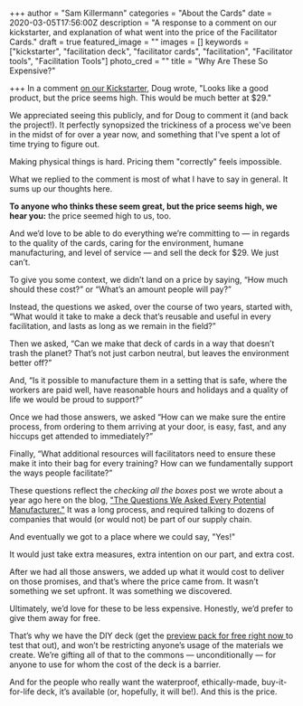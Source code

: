 +++
author = "Sam Killermann"
categories = "About the Cards"
date = 2020-03-05T17:56:00Z
description = "A response to a comment on our kickstarter, and explanation of what went into the price of the Facilitator Cards."
draft = true
featured_image = ""
images = []
keywords = ["kickstarter", "facilitation deck", "facilitator cards", "facilitation", "Facilitator tools", "Facilitation Tools"]
photo_cred = ""
title = "Why Are These So Expensive?"

+++
In a comment [on our Kickstarter](https://www.kickstarter.com/projects/facilitatorcards/facilitator-cards "Facilitator Cards Kickstarter"), Doug wrote, "Looks like a good product, but the price seems high. This would be much better at $29."

We appreciated seeing this publicly, and for Doug to comment it (and back the project!). It perfectly synopsized the trickiness of a process we've been in the midst of for over a year now, and something that I've spent a lot of time trying to figure out.

Making physical things is hard. Pricing them "correctly" feels impossible.

What we replied to the comment is most of what I have to say in general. It sums up our thoughts here.

**To anyone who thinks these seem great, but the price seems high, we hear you:** the price seemed high to us, too. 

And we’d love to be able to do everything we’re committing to — in regards to the quality of the cards, caring for the environment, humane manufacturing, and level of service — and sell the deck for $29. We just can’t.

To give you some context, we didn’t land on a price by saying, “How much should these cost?” or “What’s an amount people will pay?”

Instead, the questions we asked, over the course of two years, started with, “What would it take to make a deck that’s reusable and useful in every facilitation, and lasts as long as we remain in the field?”

Then we asked, “Can we make that deck of cards in a way that doesn’t trash the planet? That’s not just carbon neutral, but leaves the environment better off?”

And, “Is it possible to manufacture them in a setting that is safe, where the workers are paid well, have reasonable hours and holidays and a quality of life we would be proud to support?”

Once we had those answers, we asked “How can we make sure the entire process, from ordering to them arriving at your door, is easy, fast, and any hiccups get attended to immediately?”

Finally, “What additional resources will facilitators need to ensure these make it into their bag for every training? How can we fundamentally support the ways people facilitate?”

These questions reflect the _checking all the boxes_ post we wrote about a year ago here on the blog, ["The Questions We Asked Every Potential Manufacturer."](https://www.facilitator.cards/blog/questions-we-asked-manufacturers/ "The Questions We Asked Every Facilitator Cards Manufacturer") It was a long process, and required talking to dozens of companies that would (or would not) be part of our supply chain.

And eventually we got to a place where we could say, "Yes!" 

It would just take extra measures, extra intention on our part, and extra cost.

After we had all those answers, we added up what it would cost to deliver on those promises, and that’s where the price came from. It wasn’t something we set upfront. It was something we discovered.

Ultimately, we’d love for these to be less expensive. Honestly, we’d prefer to give them away for free. 

That’s why we have the DIY deck (get the [preview pack for free right now ](/preview-pack)to test that out), and won’t be restricting anyone’s usage of the materials we create. We’re gifting all of that to the commons — unconditionally — for anyone to use for whom the cost of the deck is a barrier.

And for the people who really want the waterproof, ethically-made, buy-it-for-life deck, it’s available (or, hopefully, it will be!). And this is the price.